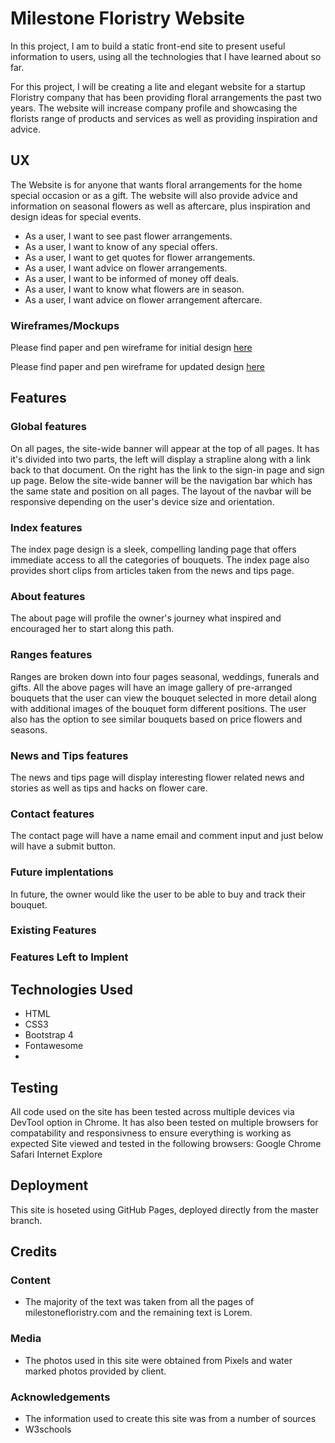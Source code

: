 # Milestone Floristry Website

In this project, I am to build a static front-end site to present useful information to users, using all the technologies that I have learned about so far.

For this project, I will be creating a lite and elegant website for a startup Floristry company that has been providing floral arrangements the past two years. The website will increase company profile and showcasing the florists range of products and services as well as providing inspiration and advice.

## UX

The Website is for anyone that wants floral arrangements for the home special occasion or as a gift. The website will also provide advice and information on seasonal flowers as well as aftercare, plus inspiration and design ideas for special events.

- As a user, I want to see past flower arrangements.
- As a user, I want to know of any special offers.
- As a user, I want to get quotes for flower arrangements.
- As a user, I want advice on flower arrangements.
- As a user, I want to be informed of money off deals.
- As a user, I want to know what flowers are in season.
- As a user, I want advice on flower arrangement aftercare.

### Wireframes/Mockups

Please find paper and pen wireframe for initial design <a href="wireframes/initial-wireframe.jpeg">here</a>

Please find paper and pen wireframe for updated design <a href="wireframes/Updated Wireframe-home.jpg">here</a>

## Features

### Global features

On all pages, the site-wide banner will appear at the top of all pages. It has it's divided into two parts, the left will display a strapline along with a link back to that document. On the right has the link to the sign-in page and sign up page. Below the site-wide banner will be the navigation bar which has the same state and position on all pages. The layout of the navbar will be responsive depending on the user's device size and orientation.

### Index features

The index page design is a sleek, compelling landing page that offers immediate access to all the categories of bouquets. The index page also provides short clips from articles taken from the news and tips page.

### About features

The about page will profile the owner's journey what inspired and encouraged her to start along this path.

### Ranges features

Ranges are broken down into four pages seasonal, weddings, funerals and gifts. All the above pages will have an image gallery of pre-arranged bouquets that the user can view the bouquet selected in more detail along with additional images of the bouquet form different positions. The user also has the option to see similar bouquets based on price flowers and seasons.

### News and Tips features

The news and tips page will display interesting flower related news and stories as well as tips and hacks on flower care.

### Contact features

The contact page will have a name email and comment input and just below will have a submit button.

### Future implentations

In future, the owner would like the user to be able to buy and track their bouquet.

### Existing Features

### Features Left to Implent

## Technologies Used

- HTML
- CSS3
- Bootstrap 4
- Fontawesome
-

## Testing

All code used on the site has been tested across multiple devices via DevTool option in Chrome. It has also been tested on multiple browsers for compatability and responsivness to ensure everything is working as expected
Site viewed and tested in the following browsers:
Google Chrome
Safari
Internet Explore

## Deployment

This site is hoseted using GitHub Pages, deployed directly from the master branch.

## Credits

### Content

- The majority of the text was taken from all the pages of milestonefloristry.com and the remaining text is Lorem.

### Media

- The photos used in this site were obtained from Pixels
  and water marked photos provided by client.

### Acknowledgements

- The information used to create this site was from a number of sources
- W3schools
